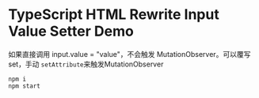 TypeScript HTML Rewrite Input Value Setter Demo
=================================

如果直接调用 input.value = "value"，不会触发 MutationObserver。可以覆写set，手动 `setAttribute`来触发MutationObserver

```
npm i
npm start
```
